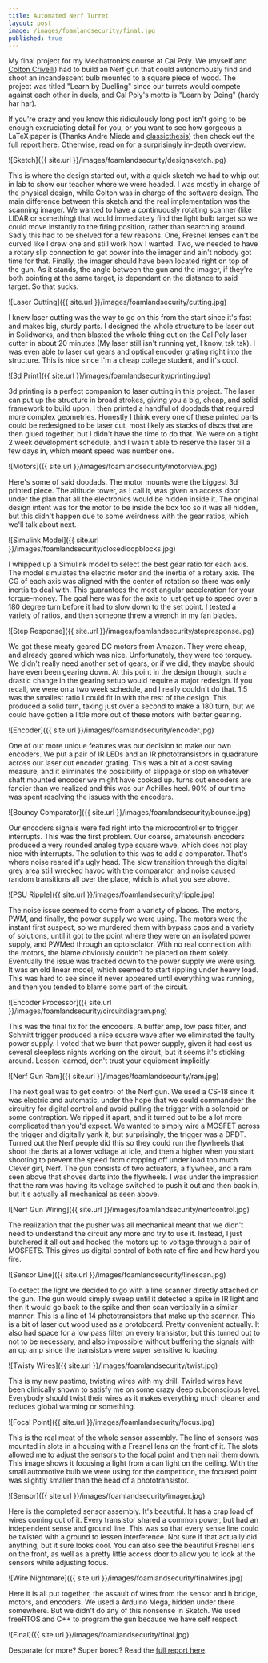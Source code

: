 ```yaml
---
title: Automated Nerf Turret
layout: post
image: /images/foamlandsecurity/final.jpg
published: true
---
```


My final project for my Mechatronics course at Cal Poly. We (myself and [Colton Crivelli](http://www.coltoncrivelli.com)) had to build an Nerf gun that could autonomously find and shoot an incandescent bulb mounted to a square piece of wood. The project was titled "Learn by Duelling" since our turrets would compete against each other in duels, and Cal Poly's motto is "Learn by Doing" (hardy har har).

<!-- more -->

If you're crazy and you know this ridiculously long post isn't going to be enough excruciating detail for you, or you want to see how gorgeous a LaTeX paper is (Thanks Andre Miede and [classicthesis](https://www.ctan.org/pkg/classicthesis)) then check out the [full report here](http://www.dominicdoty.com/images/foamlandsecurity/Crivelli_Doty_Final.pdf). Otherwise, read on for a surprisingly in-depth overview.

![Sketch]({{ site.url }}/images/foamlandsecurity/designsketch.jpg)

This is where the design started out, with a quick sketch we had to whip out in lab to show our teacher where we were headed. I was mostly in charge of the physical design, while Colton was in charge of the software design. The main difference between this sketch and the real implementation was the scanning imager. We wanted to have a continuously rotating scanner (like LIDAR or something) that would immediately find the light bulb target so we could move instantly to the firing position, rather than searching around. Sadly this had to be shelved for a few reasons. One, Fresnel lenses can't be curved like I drew one and still work how I wanted. Two, we needed to have a rotary slip connection to get power into the imager and ain't nobody got time for that. Finally, the imager should have been located right on top of the gun. As it stands, the angle between the gun and the imager, if they're both pointing at the same target, is dependant on the distance to said target. So that sucks.

![Laser Cutting]({{ site.url }}/images/foamlandsecurity/cutting.jpg)

I knew laser cutting was the way to go on this from the start since it's fast and makes big, sturdy parts. I designed the whole structure to be laser cut in Solidworks, and then blasted the whole thing out on the Cal Poly laser cutter in about 20 minutes (My laser still isn't running yet, I know, tsk tsk). I was even able to laser cut gears and optical encoder grating right into the structure. This is nice since I'm a cheap college student, and it's cool.

![3d Print]({{ site.url }}/images/foamlandsecurity/printing.jpg)

3d printing is a perfect companion to laser cutting in this project. The laser can put up the structure in broad strokes, giving you a big, cheap, and solid framework to build upon. I then printed a handful of doodads that required more complex geometries. Honestly I think every one of these printed parts could be redesigned to be laser cut, most likely as stacks of discs that are then glued together, but I didn't have the time to do that. We were on a tight 2 week development schedule, and I wasn't able to reserve the laser till a few days in, which meant speed was number one.

![Motors]({{ site.url }}/images/foamlandsecurity/motorview.jpg)

Here's some of said doodads. The motor mounts were the biggest 3d printed piece. The altitude tower, as I call it, was given an access door under the plan that all the electronics would be hidden inside it. The original design intent was for the motor to be inside the box too so it was all hidden, but this didn't happen due to some weirdness with the gear ratios, which we'll talk about next.

![Simulink Model]({{ site.url }}/images/foamlandsecurity/closedloopblocks.jpg)

I whipped up a Simulink model to select the best gear ratio for each axis. The model simulates the electric motor and the inertia of a rotary axis. The CG of each axis was aligned with the center of rotation so there was only inertia to deal with. This guarantees the most angular acceleration for your torque-money. The goal here was for the axis to just get up to speed over a 180 degree turn before it had to slow down to the set point. I tested a variety of ratios, and then someone threw a wrench in my fan blades.

![Step Response]({{ site.url }}/images/foamlandsecurity/stepresponse.jpg)

We got these meaty geared DC motors from Amazon. They were cheap, and already geared which was nice. Unfortunately, they were too torquey. We didn't really need another set of gears, or if we did, they maybe should have even been gearing down. At this point in the design though, such a drastic change in the gearing setup would require a major redesign. If you recall, we were on a two week schedule, and I really couldn't do that. 1:5 was the smallest ratio I could fit in with the rest of the design. This produced a solid turn, taking just over a second to make a 180 turn, but we could have gotten a little more out of these motors with better gearing.

![Encoder]({{ site.url }}/images/foamlandsecurity/encoder.jpg)

One of our more unique features was our decision to make our own encoders. We put a pair of IR LEDs and an IR phototransistors in quadrature across our laser cut encoder grating. This was a bit of a cost saving measure, and it eliminates the possibility of slippage or slop on whatever shaft mounted encoder we might have cooked up. turns out encoders are fancier than we realized and this was our Achilles heel. 90% of our time was spent resolving the issues with the encoders.

![Bouncy Comparator]({{ site.url }}/images/foamlandsecurity/bounce.jpg)

Our encoders signals were fed right into the microcontroller to trigger interrupts. This was the first problem. Our coarse, amateurish encoders produced a very rounded analog type square wave, which does not play nice with interrupts. The solution to this was to add a comparator. That's where noise reared it's ugly head. The slow transition through the digital grey area still wrecked havoc with the comparator, and noise caused random transitions all over the place, which is what you see above.

![PSU Ripple]({{ site.url }}/images/foamlandsecurity/ripple.jpg)

The noise issue seemed to come from a variety of places. The motors, PWM, and finally, the power supply we were using. The motors were the instant first suspect, so we murdered them with bypass caps and a variety of solutions, until it got to the point where they were on an isolated power supply, and PWMed through an optoisolator. With no real connection with the  motors, the blame obviously couldn't be placed on them solely. Eventually the issue was tracked down to the power supply we were using. It was an old linear model, which seemed to start rippling under heavy load. This was hard to see since it never appeared until everything was running, and then you tended to blame some part of the circuit.

![Encoder Processor]({{ site.url }}/images/foamlandsecurity/circuitdiagram.png)

This was the final fix for the encoders. A buffer amp, low pass filter, and Schmitt trigger produced a nice square wave after we eliminated the faulty power supply. I voted that we burn that power supply, given it had cost us several sleepless nights working on the circuit, but it seems it's sticking around. Lesson learned, don't trust your equipment implicitly.

![Nerf Gun Ram]({{ site.url }}/images/foamlandsecurity/ram.jpg)

The next goal was to get control of the Nerf gun. We used a CS-18 since it was electric and automatic, under the hope that we could commandeer the circuitry for digital control and avoid pulling the trigger with a solenoid or some contraption. We ripped it apart, and it turned out to be a lot more complicated than you'd expect. We wanted to simply wire a MOSFET across the trigger and digitally yank it, but surprisingly, the trigger was a DPDT. Turned out the Nerf people did this so they could run the flywheels that shoot the darts at a lower voltage at idle, and then a higher when you start shooting to prevent the speed from dropping off under load too much. Clever girl, Nerf. The gun consists of two actuators, a flywheel, and a ram seen above that shoves darts into the flywheels. I was under the impression that the ram was having its voltage switched to push it out and then back in, but it's actually all mechanical as seen above.

![Nerf Gun Wiring]({{ site.url }}/images/foamlandsecurity/nerfcontrol.jpg)

The realization that the pusher was all mechanical meant that we didn't need to understand the circuit any more and try to use it. Instead, I just butchered it all out and hooked the motors up to voltage through a pair of MOSFETS. This gives us digital control of both rate of fire and how hard you fire.

![Sensor Line]({{ site.url }}/images/foamlandsecurity/linescan.jpg)

To detect the light we decided to go with a line scanner directly attached on the gun. The gun would simply sweep until it detected a spike in IR light and then it would go back to the spike and then scan vertically in a similar manner. This is a line of 14 phototransistors that make up the scanner. This is a bit of laser cut wood used as a protoboard. Pretty convenient actually. It also had space for a low pass filter on every transistor, but this turned out to not to be necessary, and also impossible without buffering the signals with an op amp since the transistors were super sensitive to loading.

![Twisty Wires]({{ site.url }}/images/foamlandsecurity/twist.jpg)

This is my new pastime, twisting wires with my drill. Twirled wires have been clinically shown to satisfy me on some crazy deep subconscious level. Everybody should twist their wires as it makes everything much cleaner and reduces global warming or something.

![Focal Point]({{ site.url }}/images/foamlandsecurity/focus.jpg)

This is the real meat of the whole sensor assembly. The line of sensors was mounted in slots in a housing with a Fresnel lens on the front of it. The slots allowed me to adjust the sensors to the focal point and then nail them down. This image shows it focusing a light from a can light on the ceiling. With the small automotive bulb we were using for the competition, the focused point was slightly smaller than the head of a phototransistor.

![Sensor]({{ site.url }}/images/foamlandsecurity/imager.jpg)

Here is the completed sensor assembly. It's beautiful. It has a crap load of wires coming out of it. Every transistor shared a common power, but had an independent sense and ground line. This was so that every sense line could be twisted with a ground to lessen interference. Not sure if that actually did anything, but it sure looks cool. You can also see the beautiful Fresnel lens on the front, as well as a pretty little access door to allow you to look at the sensors while adjusting focus.

![Wire Nightmare]({{ site.url }}/images/foamlandsecurity/finalwires.jpg)

Here it is all put together, the assault of wires from the sensor and h bridge, motors, and encoders. We used a Arduino Mega, hidden under there somewhere. But we didn't do any of this nonsense in Sketch. We used freeRTOS and C++ to program the gun because we have self respect.

![Final]({{ site.url }}/images/foamlandsecurity/final.jpg)

Desparate for more? Super bored? Read the [full report here](http://www.dominicdoty.com/images/foamlandsecurity/Crivelli_Doty_Final.pdf). 